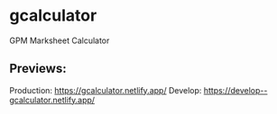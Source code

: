 # gcalculator
GPM Marksheet Calculator

## Previews:
Production: https://gcalculator.netlify.app/
Develop: https://develop--gcalculator.netlify.app/